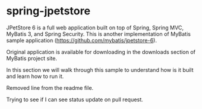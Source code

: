 spring-jpetstore
================

JPetStore 6 is a full web application built on top of Spring, Spring MVC, MyBatis 3, and Spring Security. 
This is another implementation of MyBatis sample application (https://github.com/mybatis/jpetstore-6).

Original application is available for downloading in the downloads section of MyBatis project site. 

In this section we will walk through this sample to understand how is it built and learn how to run it.

Removed line from the readme file.

Trying to see if I can see status update on pull request.
